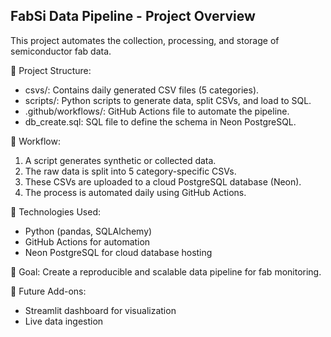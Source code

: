 FabSi Data Pipeline - Project Overview
--------------------------------------

This project automates the collection, processing, and storage of semiconductor fab data.

📁 Project Structure:
- csvs/: Contains daily generated CSV files (5 categories).
- scripts/: Python scripts to generate data, split CSVs, and load to SQL.
- .github/workflows/: GitHub Actions file to automate the pipeline.
- db_create.sql: SQL file to define the schema in Neon PostgreSQL.

🔁 Workflow:
1. A script generates synthetic or collected data.
2. The raw data is split into 5 category-specific CSVs.
3. These CSVs are uploaded to a cloud PostgreSQL database (Neon).
4. The process is automated daily using GitHub Actions.

🧪 Technologies Used:
- Python (pandas, SQLAlchemy)
- GitHub Actions for automation
- Neon PostgreSQL for cloud database hosting

🎯 Goal:
Create a reproducible and scalable data pipeline for fab monitoring.

📌 Future Add-ons:
- Streamlit dashboard for visualization
- Live data ingestion
